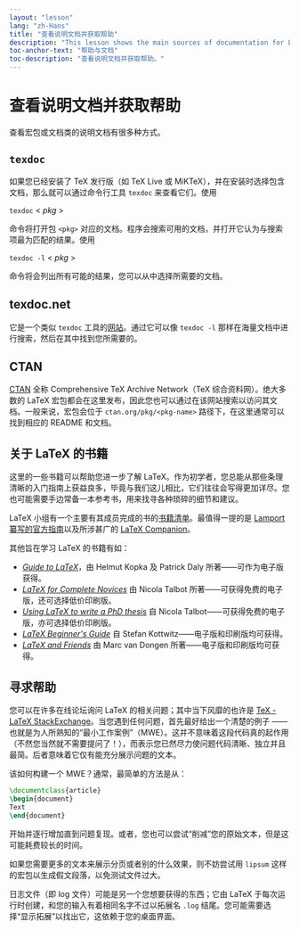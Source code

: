```yaml
---
layout: "lesson"
lang: "zh-Hans"
title: "查看说明文档并获取帮助"
description: "This lesson shows the main sources of documentation for LaTeX-related software and packages, and how to seek help when you are in trouble."
toc-anchor-text: "帮助与文档"
toc-description: "查看说明文档并获取帮助。"
---
```


# 查看说明文档并获取帮助

查看宏包或文档类的说明文档有很多种方式。

## `texdoc`

如果您已经安装了 TeX 发行版（如 TeX Live 或 MiKTeX），并在安装时选择包含文档，那么就可以通过命令行工具 `texdoc` 来查看它们。使用

`texdoc` < _pkg_ >

命令将打开包 `<pkg>` 对应的文档。程序会搜索可用的文档，并打开它认为与搜索项最为匹配的结果。使用

`texdoc -l` < _pkg_ >

命令将会列出所有可能的结果，您可以从中选择所需要的文档。

## texdoc.net

它是一个类似 `texdoc` 工具的[网站](https://texdoc.net/)。通过它可以像 `texdoc -l` 那样在海量文档中进行搜索，然后在其中找到您所需要的。

## CTAN

[CTAN](https://www.ctan.org) 全称 Comprehensive TeX Archive Network（TeX 综合资料网）。绝大多数的 LaTeX 宏包都会在这里发布，因此您也可以通过在该网站搜索以访问其文档。一般来说，宏包会位于 `ctan.org/pkg/<pkg-name>` 路径下，在这里通常可以找到相应的 README 和文档。

## 关于 LaTeX 的书籍

这里的一些书籍可以帮助您进一步了解 LaTeX。作为初学者，您总能从那些条理清晰的入门指南上获益良多，毕竟与我们这儿相比，它们往往会写得更加详尽。您也可能需要手边常备一本参考书，用来找寻各种琐碎的细节和建议。

<!--  -->

LaTeX 小组有一个主要有其成员完成的书的[书籍清单](https://www.latex-project.org/help/books)。最值得一提的是 [Lamport 纂写的官方指南](https://www.informit.com/store/latex-a-document-preparation-system-9780201529838)以及所涉甚广的 [LaTeX Companion](https://www.informit.com/store/latex-companion-9780201362992)。

其他旨在学习 LaTeX 的书籍有如：

- [_Guide to LaTeX_](https://www.informit.com/store/guide-to-latex-9780132651714)，由  Helmut
  Kopka 及 Patrick Daly 所著——可作为电子版获得。
- [_LaTeX for Complete Novices_](https://www.dickimaw-books.com/latex/novices/) 由
  Nicola Talbot 所著——可获得免费的电子版，还可选择低价印刷版。
- [_Using LaTeX to write a PhD thesis_](https://www.dickimaw-books.com/latex/thesis/) 自
  Nicola Talbot——可获得免费的电子版，亦可选择低价印刷版。
- [_LaTeX Beginner's Guide_](https://www.packtpub.com/gb/hardware-and-creative/latex-beginners-guide)
  自 Stefan Kottwitz——电子版和印刷版均可获得。
- [_LaTeX and Friends_](https://www.springer.com/gp/book/9783642238154) 由
  Marc van Dongen 所著——电子版和印刷版均可获得。

## 寻求帮助

您可以在许多在线论坛询问 LaTeX 的相关问题；其中当下风靡的也许是 [TeX - LaTeX StackExchange](https://tex.stackexchange.com)。当您遇到任何问题，首先最好给出一个清楚的例子 —— 也就是为人所熟知的“最小工作案例”（MWE）。这并不意味着这段代码真的起作用（不然您当然就不需要提问了！），而表示您已然尽力使问题代码清晰、独立并且最简。后者意味着它仅有能充分展示问题的文本。

该如何构建一个 MWE？通常，最简单的方法是从：

```latex
\documentclass{article}
\begin{document}
Text
\end{document}
```

开始并逐行增加直到问题复现。或者，您也可以尝试“削减”您的原始文本，但是这可能耗费较长的时间。

如果您需要更多的文本来展示分页或者别的什么效果，则不妨尝试用 `lipsum` 这样的宏包以生成假文段落，以免测试文件过大。

日志文件（即 log 文件）可能是另一个您想要获得的东西；它由 LaTeX 于每次运行时创建，和您的输入有着相同名字不过以拓展名 `.log` 结尾。您可能需要选择“显示拓展”以找出它，这依赖于您的桌面界面。
